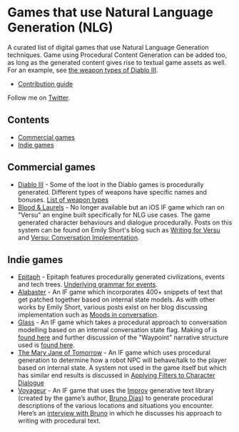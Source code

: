 # Games that use Natural Language Generation (NLG)
A curated list of digital games that use Natural Language Generation techniques. Game using Procedural Content Generation can be added too, as long as the generated content gives rise to textual game assets as well. For an example, see [the weapon types of Diablo III](https://diablo.gamepedia.com/List_of_Affixes).

- [Contribution guide](contributing.md)

Follow me on [Twitter](https://twitter.com/jd7h).

## Contents

- [Commercial games](#commercial-games)
- [Indie games](#indie-games)

## Commercial games
- [Diablo III](//diablo3.com) - Some of the loot in the Diablo games is procedurally generated. Different types of weapons have specific names and bonuses. [List of weapon types](https://diablo.gamepedia.com/List_of_Affixes)
- [Blood & Laurels](https://versu.com/2014/05/28/blood-laurels/) - No longer available but an iOS IF game which ran on "Versu" an engine built specifically for NLG use cases. The game generated character behaviours and dialogue procedurally. Posts on this system can be found on Emily Short's blog such as [Writing for Versu](https://emshort.blog/2017/05/18/mailbag-writing-for-versu/) and [Versu: Conversation Implementation](https://emshort.blog/2013/02/26/versu-conversation-implementation/).

## Indie games
- [Epitaph](https://mkremins.itch.io/epitaph) - Epitaph features procedurally generated civilizations, events and tech trees. [Underlying grammar for events](https://github.com/mkremins/epitaph/blob/master/src/epitaph/events.cljs).
- [Alabaster](http://emshort.home.mindspring.com/Alabaster/) - An IF game which incorporates 400+ snippets of text that get patched together based on internal state models. As with other works by Emily Short, various posts exist on her blog discussing implementation such as [Moods in conversation](https://emshort.blog/2009/12/10/moods-in-conversation/).
- [Glass](http://inform7.com/learn/eg/glass/index.html) - An IF game which takes a procedural approach to conversation modelling based on an internal conversation state flag. Making of is [found here](http://inform7.com/learn/eg/glass/Overview.html) and further discussion of the "Waypoint" narrative structure used is [found here](https://emshort.blog/2016/04/12/beyond-branching-quality-based-and-salience-based-narrative-structures/).
- [The Mary Jane of Tomorrow](http://ifdb.tads.org/viewgame?id=27ztb4iulm9l7sqe) - An IF game which uses procedural generation to determine how a robot NPC will behave/talk to the player based on internal state. A system not used in the game itself but which has similar end results is discussed in [Applying Filters to Character Dialogue](https://emshort.blog/2018/05/08/mailbag-applying-filters-to-character-dialogue/)
- [Voyageur](https://voyageur.space/) - An IF game that uses the [Improv](https://github.com/sequitur/improv) generative text library (created by the game’s author, [Bruno Dias](https://twitter.com/notbrunoagain)) to generate procedural descriptions of the various locations and situations you encounter. Here’s an [interview with Bruno](https://ifsff.wordpress.com/2016/06/17/interview-bruno-dias-on-voyageur-and-procedural-generation/) in which he discusses his approach to writing with procedural text.
